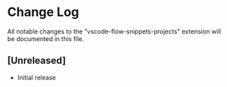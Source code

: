 # Change Log

All notable changes to the "vscode-flow-snippets-projects" extension will be documented in this file.


## [Unreleased]

- Initial release